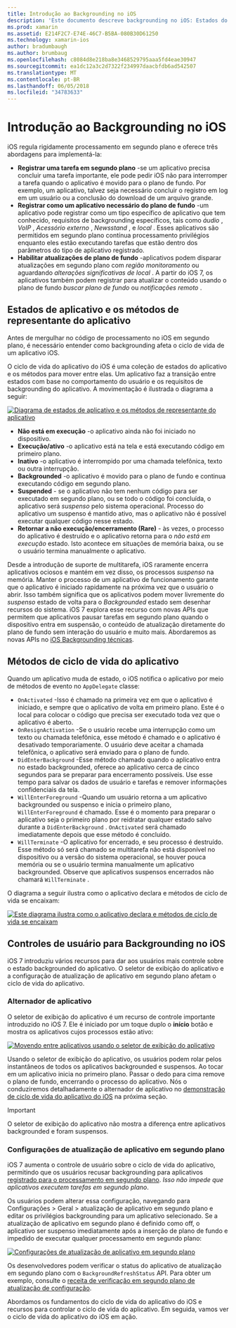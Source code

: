 ```yaml
---
title: Introdução ao Backgrounding no iOS
description: 'Este documento descreve backgrounding no iOS: Estados do aplicativo, métodos de ciclo de vida do aplicativo e atualização de aplicativo em segundo plano.'
ms.prod: xamarin
ms.assetid: E214F2C7-E74E-46C7-B5BA-080B30D61250
ms.technology: xamarin-ios
author: bradumbaugh
ms.author: brumbaug
ms.openlocfilehash: c8084d8e218ba8e3468529795aaa5fd4eae30947
ms.sourcegitcommit: ea1dc12a3c2d7322f234997daacbfdb6ad542507
ms.translationtype: MT
ms.contentlocale: pt-BR
ms.lasthandoff: 06/05/2018
ms.locfileid: "34783633"
---
```

# <a name="introduction-to-backgrounding-in-ios"></a>Introdução ao Backgrounding no iOS

iOS regula rigidamente processamento em segundo plano e oferece três abordagens para implementá-la:

-  **Registrar uma tarefa em segundo plano** -se um aplicativo precisa concluir uma tarefa importante, ele pode pedir iOS não para interromper a tarefa quando o aplicativo é movido para o plano de fundo. Por exemplo, um aplicativo, talvez seja necessário concluir o registro em log em um usuário ou a conclusão do download de um arquivo grande.
-  **Registrar como um aplicativo necessário do plano de fundo** -um aplicativo pode registrar como um tipo específico de aplicativo que tem conhecido, requisitos de backgrounding específicos, tais como *áudio* , *VoIP* ,  *Acessório externo* , *Newsstand* , e *local* . Esses aplicativos são permitidos em segundo plano contínua processamento privilégios enquanto eles estão executando tarefas que estão dentro dos parâmetros do tipo de aplicativo registrado.
-  **Habilitar atualizações de plano de fundo** -aplicativos podem disparar atualizações em segundo plano com *região monitoramento* ou aguardando *alterações significativas de local* . A partir do iOS 7, os aplicativos também podem registrar para atualizar o conteúdo usando o plano de fundo *buscar plano de fundo* ou *notificações remoto* .


## <a name="application-states-and-application-delegate-methods"></a>Estados de aplicativo e os métodos de representante do aplicativo

Antes de mergulhar no código de processamento no iOS em segundo plano, é necessário entender como backgrounding afeta o ciclo de vida de um aplicativo iOS.

O ciclo de vida do aplicativo do iOS é uma coleção de estados do aplicativo e os métodos para mover entre elas. Um aplicativo faz a transição entre estados com base no comportamento do usuário e os requisitos de backgrounding do aplicativo. A movimentação é ilustrada o diagrama a seguir:

 [![](introduction-to-backgrounding-in-ios-images/applicationlifecycle-.png "Diagrama de estados de aplicativo e os métodos de representante do aplicativo")](introduction-to-backgrounding-in-ios-images/applicationlifecycle-.png#lightbox)

-  **Não está em execução** -o aplicativo ainda não foi iniciado no dispositivo.
-  **Execução/ativo** -o aplicativo está na tela e está executando código em primeiro plano.
-  **Inativo** -o aplicativo é interrompido por uma chamada telefônica, texto ou outra interrupção.
-  **Backgrounded** -o aplicativo é movido para o plano de fundo e continua executando código em segundo plano.
-  **Suspended** - se o aplicativo não tem nenhum código para ser executado em segundo plano, ou se todo o código foi concluída, o aplicativo será *suspenso* pelo sistema operacional. Processo do aplicativo um suspenso é mantido ativo, mas o aplicativo não é possível executar qualquer código nesse estado.
-  **Retornar a não execução/encerramento (Rare)** - às vezes, o processo do aplicativo é destruído e o aplicativo retorna para o *não está em execução* estado. Isto acontece em situações de memória baixa, ou se o usuário termina manualmente o aplicativo.


Desde a introdução de suporte de multitarefa, iOS raramente encerra aplicativos ociosos e mantém em vez disso, os processos *suspenso* na memória. Manter o processo de um aplicativo de funcionamento garante que o aplicativo é iniciado rapidamente na próxima vez que o usuário o abrir. Isso também significa que os aplicativos podem mover livremente do *suspenso* estado de volta para o *Backgrounded* estado sem desenhar recursos do sistema. iOS 7 explora esse recurso com novas APIs que permitem que aplicativos pausar tarefas em segundo plano quando o dispositivo entra em suspensão, o conteúdo de atualização diretamente do plano de fundo sem interação do usuário e muito mais. Abordaremos as novas APIs no [iOS Backgrounding técnicas](~/ios/app-fundamentals/backgrounding/ios-backgrounding-techniques/index.md).

## <a name="application-lifecycle-methods"></a>Métodos de ciclo de vida do aplicativo

Quando um aplicativo muda de estado, o iOS notifica o aplicativo por meio de métodos de evento no `AppDelegate` classe:

-  `OnActivated` -Isso é chamado na primeira vez em que o aplicativo é iniciado, e sempre que o aplicativo de volta em primeiro plano. Este é o local para colocar o código que precisa ser executado toda vez que o aplicativo é aberto.
-  `OnResignActivation` -Se o usuário recebe uma interrupção como um texto ou chamada telefônica, esse método é chamado e o aplicativo é desativado temporariamente. O usuário deve aceitar a chamada telefônica, o aplicativo será enviado para o plano de fundo.
-  `DidEnterBackground` -Esse método chamado quando o aplicativo entra no estado backgrounded, oferece ao aplicativo cerca de cinco segundos para se preparar para encerramento possíveis. Use esse tempo para salvar os dados de usuário e tarefas e remover informações confidenciais da tela.
-  `WillEnterForeground` -Quando um usuário retorna a um aplicativo backgrounded ou suspenso e inicia o primeiro plano, `WillEnterForeground` é chamado. Esse é o momento para preparar o aplicativo seja o primeiro plano por reidratar qualquer estado salvo durante a `DidEnterBackground` .  `OnActivated` será chamado imediatamente depois que esse método é concluído.
-  `WillTerminate` -O aplicativo for encerrado, e seu processo é destruído. Esse método só será chamado se multitarefa não está disponível no dispositivo ou a versão do sistema operacional, se houver pouca memória ou se o usuário termina manualmente um aplicativo backgrounded. Observe que aplicativos suspensos encerrados não chamará `WillTerminate` .


O diagrama a seguir ilustra como o aplicativo declara e métodos de ciclo de vida se encaixam:

 [![](introduction-to-backgrounding-in-ios-images/image2.png "Este diagrama ilustra como o aplicativo declara e métodos de ciclo de vida se encaixam")](introduction-to-backgrounding-in-ios-images/image2.png#lightbox)

## <a name="user-controls-for-backgrounding-in-ios"></a>Controles de usuário para Backgrounding no iOS

iOS 7 introduziu vários recursos para dar aos usuários mais controle sobre o estado backgrounded do aplicativo. O seletor de exibição do aplicativo e a configuração de atualização de aplicativo em segundo plano afetam o ciclo de vida do aplicativo.

### <a name="app-switcher"></a>Alternador de aplicativo

O seletor de exibição do aplicativo é um recurso de controle importante introduzido no iOS 7. Ele é iniciado por um toque duplo o **início** botão e mostra os aplicativos cujos processos estão ativo:

 [![](introduction-to-backgrounding-in-ios-images/app-switcher-.png "Movendo entre aplicativos usando o seletor de exibição do aplicativo")](introduction-to-backgrounding-in-ios-images/app-switcher-.png#lightbox)

Usando o seletor de exibição do aplicativo, os usuários podem rolar pelos instantâneos de todos os aplicativos backgrounded e suspensos. Ao tocar em um aplicativo inicia no primeiro plano. Passar o dedo para cima remove o plano de fundo, encerrando o processo do aplicativo. Nós o conduziremos detalhadamente o alternador de aplicativo no [demonstração de ciclo de vida do aplicativo do iOS](~/ios/app-fundamentals/backgrounding/application-lifecycle-demo.md) na próxima seção.

> [!IMPORTANT]
> O seletor de exibição do aplicativo não mostra a diferença entre aplicativos backgrounded e foram suspensos.



### <a name="background-app-refresh-settings"></a>Configurações de atualização de aplicativo em segundo plano

iOS 7 aumenta o controle de usuário sobre o ciclo de vida do aplicativo, permitindo que os usuários recusar backgrounding para aplicativos [registrado para o processamento em segundo plano](~/ios/app-fundamentals/backgrounding/ios-backgrounding-techniques/registering-applications-to-run-in-background.md). *Isso não impede que aplicativos executem tarefas em segundo plano*.

Os usuários podem alterar essa configuração, navegando para <span class="uiitem">Configurações > Geral > atualização de aplicativo em segundo plano</span> e editar os privilégios backgrounding para um aplicativo selecionado. Se a atualização de aplicativo em segundo plano é definido como off, o aplicativo ser suspenso imediatamente após a inserção de plano de fundo e impedido de executar qualquer processamento em segundo plano:

 [![](introduction-to-backgrounding-in-ios-images/settings-.png "Configurações de atualização de aplicativo em segundo plano")](introduction-to-backgrounding-in-ios-images/settings-.png#lightbox)

Os desenvolvedores podem verificar o status do aplicativo de atualização em segundo plano com o `BackgroundRefreshStatus` API. Para obter um exemplo, consulte o [receita de verificação em segundo plano de atualização de configuração](https://developer.xamarin.com/recipes/ios/multitasking/check_background_refresh_setting/).

Abordamos os fundamentos do ciclo de vida do aplicativo do iOS e recursos para controlar o ciclo de vida do aplicativo. Em seguida, vamos ver o ciclo de vida do aplicativo do iOS em ação.

